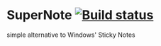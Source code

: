 # SuperNote [![Build status](https://ci.appveyor.com/api/projects/status/c07ahakib1yv255j?svg=true)](https://ci.appveyor.com/project/xenoken/supernote)
simple alternative to Windows' Sticky Notes
